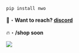 ```sh-session
pip install nwo
```


📩・**Want to reach? [discord](https://discord.gg/bahnhof)**


🔥・**/shop soon**


<a href="https://discord.gg/bahnhof" target="_blank"> <img src="https://discord.c99.nl/widget/theme-5/193902688394674176.png"/></a>
